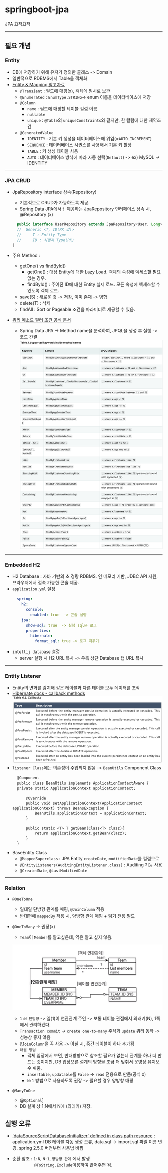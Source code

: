 # springboot-jpa
JPA 끄적끄적

---
## 필요 개념
### Entity
* DB에 저장하기 위해 유저가 정의한 클래스 -> Domain
* 일반적으로 RDBMS에서 Table을 객체화
* [Entity & Mapping 참고자료](https://gmlwjd9405.github.io/2019/08/11/entity-mapping.html)
  * `@Transient` : 필드에 매핑(x), 객체에 임시로 보관
  * `@Enumerated` : `EnumType.STRING`-> enum 이름을 데이터베이스에 저장
  * `@Column`
    * `name` : 필드에 매핑할 테이블 컬럼 이름
    * `nullable`
    * `unique` : `@Table`의 `uniqueConstraints`와 같지만, 한 컬럼에 대한 제약조건
  * `@GeneratedValue`
    * `IDENTITY` : 기본 키 생성을 데이터베이스에 위임(=`AUTO_INCREMENT`)
    * `SEQUENCE` : 데이터베이스 시퀀스를 사용해서 기본 키 할당
    * `TABLE` : 키 생성 테이블 사용
    * `AUTO` : 데이터베이스 방식에 따라 자동 선택(`Default`) -> ex) MySQL -> IDENTITY
---
### JPA CRUD
* JpaRepository interface 상속(Repository)
  * 기본적으로 CRUD가 가능하도록 제공.
  * Spring Data JPA에서ㅓ 제공하는 JpaRepository 인터페이스 상속 시, @Repository (x)
  ```java
    public interface UserRepository extends JpaRepository<User, Long> {
    //  Generic <T, ID(PK 값)>
    //     T : Entity Type
    //     ID : 식별자 Type(PK)
  }
  ```
* 주요 Method :
  * getOne() vs findById()
    * getOne() : 대상 Entity에 대한 Lazy Load. 객체의 속성에 엑세스할 필요 없는 경우.
    * findById() : 주어진 ID에 대한 Entity 실제 로드. 모든 속성에 엑세스할 수 있도록 객체 로드.
  * save(S) : 새로운 것 -> 저장, 이미 존재 -> 병합
  * delete(T) : 삭제
  * findAll : Sort or Pageable 조건을 파라미터로 제공할 수 있음.

* [쿼리 메소드 필터 조건 공식 문서](https://docs.spring.io/spring-data/jpa/docs/current/reference/html/#jpa.query-methods.query-creation)
  * Spring Data JPA -> Method name을 분석하여, JPQL을 생성 후 실행 -> 코드 간결
  ![Query Method filter](./src/main/resources/static/QueryMethod.png)
  
---
### Embedded H2
* H2 Database : 자바 기반의 초 경량 RDBMS. 인 메모리 기반, JDBC API 지원, 브라우저에서 접속 가능한 콘솔 제공.
* `application.yml` 설정
  ```yaml
    spring:
      h2:
        console:
          enabled: true  -> 콘솔 실행
      jpa:
        show-sql: true  -> 실행 sql문 로그
        properties:
          hibernate:
            format_sql: true -> 로그 띄우기
  ``` 
* `intellij database` 설정
  * server 실행 시 H2 URL 복사 -> 우측 상단 Database 탭 URL 복사
---
### Entity Listener
* Entity의 변화를 감지해 같은 테이블과 다른 테이블 모두 데이터를 조작
* [Hibernate docs - callback methods](https://docs.jboss.org/hibernate/stable/entitymanager/reference/en/html/listeners.html)
![Callback Methods](./src/main/resources/static/HibernateCallbacks.png)
* `listener Class`에는 의존성이 주입되지 않음 -> `BeanUtils` Component Class
  ```
    @Component
    public class BeanUtils implements ApplicationContextAware {
    private static ApplicationContext applicationContext;

        @Override
        public void setApplicationContext(ApplicationContext applicationContext) throws BeansException {
            BeanUtils.applicationContext = applicationContext;
        }

        public static <T> T getBean(Class<T> clazz){
            return applicationContext.getBean(clazz);
        }
    }

  ```
* BaseEntity Class
  * `@MappedSuperclass` : JPA Entity `createDate`, `modiifiedDate`를 컬럼으로
  * `@EntityListeners(AuditingEntityListener.class)` : Auditing 기능 사용
  * `@CreatedDate`, `@LastModifiedDate`
---
### Relation
* `@OneToOne`
  * 일대일 단방향 관계를 매핑, `@JoinColumn` 적용
  * 반대편에 `mappedBy` 적용 시, 양방향 관계 매핑 + 읽기 전용 필드


* `@OneToMany` -> 권장(x)
  * `Team`이 `Member`를 알고싶은데, 역은 알고 싶지 않음.


  ![@OneToMany](./src/main/resources/static/OneToMany.png)

  * `1:N 단방향` -> 일(1)이 연관관계 주인 -> 보통 테이블 관점에서 외래키(N), 1쪽에서 관리하겠다.
  * `Transaction commit` -> `create one-to-many` 주석과 `update` 쿼리 동작 -> 성능상 좋지 않음
  * `@JoinColumn`을 꼭 사용 -> 아닐 시, 중간 테이블이 하나 추가됨
  * `해결 방법`
    * 객체 입장에서 보면, 반대방향으로 참조할 필요가 없는데 관계를 하나 더 만드는 것이지만, DB 입장으론 설계의 방향을 조금 더 맞춰서 운영상 유지보수 쉬움.
    * `insertable`, `updatable`를 `False` -> `read` 전용으로 만듬(공식 x)
    * `N:1` 방법으로 사용하도록 권장 -> 필요할 경우 양방향 매핑
    

* `@ManyToOne`
  * @`Optional`]
  * DB 설계 상 1:N에서 N에 (외래키) 저장. 
## 실행 오류
* ['dataSourceScriptDatabaseInitializer' defined in class path resource](https://www.inflearn.com/questions/224708)
 : application.yml DB 테이블 자동 생성 오류, data.sql -> import.sql 파일 이름 변경. spring 2.5.0 버전부터 사용법 바뀜


* 순환 참조 : `1:N`, `N:1`, `양방향 관계` 에서 발생<br/>　　　　　`@ToString.Exclude`이용하여 끊어주면 됨.

